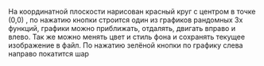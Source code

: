 На координатной плоскости нарисован красный круг с центром в точке (0,0) , по нажатию кнопки строится один из графиков рандомных 3х функций, 
графики можно приближать, отдалять, двигать вправо и влево. Так же можно менять  цвет и стиль фона и сохранять текущее изображение в файл. 
По нажатию зелёной  кнопки по графику слева направо покатится шар
